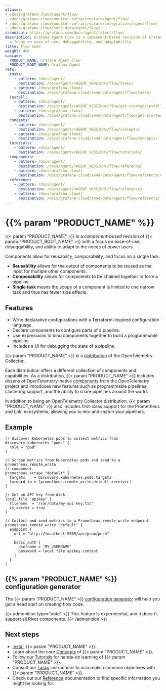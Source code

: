 ```yaml
---
aliases:
- /docs/grafana-cloud/agent/flow/
- /docs/grafana-cloud/monitor-infrastructure/agent/flow/
- /docs/grafana-cloud/monitor-infrastructure/integrations/agent/flow/
- /docs/grafana-cloud/send-data/agent/flow/
canonical: https://grafana.com/docs/agent/latest/flow/
description: Grafana Agent Flow is a component-based revision of Grafana Agent with
  a focus on ease-of-use, debuggability, and adaptability
title: Flow mode
weight: 400
cascade:
  PRODUCT_NAME: Grafana Agent Flow
  PRODUCT_ROOT_NAME: Grafana Agent
refs:
  tasks:
    - pattern: /docs/agent/
      destination: /docs/agent/<AGENT_VERSION>/flow/tasks/
    - pattern: /docs/grafana-cloud/
      destination: /docs/grafana-cloud/send-data/agent/flow/tasks/
  install:
    - pattern: /docs/agent/
      destination: /docs/agent/<AGENT_VERSION>/flow/get-started/install/
    - pattern: /docs/grafana-cloud/
      destination: /docs/grafana-cloud/send-data/agent/flow/get-started/install/
  concepts:
    - pattern: /docs/agent/
      destination: /docs/agent/<AGENT_VERSION>/flow/concepts/
    - pattern: /docs/grafana-cloud/
      destination: /docs/grafana-cloud/send-data/agent/flow/concepts/
  tutorials:
    - pattern: /docs/agent/
      destination: /docs/agent/<AGENT_VERSION>/flow/tutorials/
  components:
    - pattern: /docs/agent/
      destination: /docs/agent/<AGENT_VERSION>/flow/reference/
    - pattern: /docs/grafana-cloud/
      destination: /docs/grafana-cloud/send-data/agent/flow/reference/components/
  reference:
    - pattern: /docs/agent/
      destination: /docs/agent/<AGENT_VERSION>/flow/reference/
    - pattern: /docs/grafana-cloud/
      destination: /docs/grafana-cloud/send-data/agent/flow/reference/
---
```


# {{% param "PRODUCT_NAME" %}}

{{< param "PRODUCT_NAME" >}} is a _component-based_ revision of {{< param "PRODUCT_ROOT_NAME" >}} with a focus on ease-of-use,
debuggability, and ability to adapt to the needs of power users.

Components allow for reusability, composability, and focus on a single task.

* **Reusability** allows for the output of components to be reused as the input for multiple other components.
* **Composability** allows for components to be chained together to form a pipeline.
* **Single task** means the scope of a component is limited to one narrow task and thus has fewer side effects.

## Features

* Write declarative configurations with a Terraform-inspired configuration
  language.
* Declare components to configure parts of a pipeline.
* Use expressions to bind components together to build a programmable pipeline.
* Includes a UI for debugging the state of a pipeline.

{{< param "PRODUCT_NAME" >}} is a [distribution][] of the OpenTelemetry
Collector.

Each distribution offers a different collection of components and capabilities.
As a distribution, {{< param "PRODUCT_NAME" >}} includes dozens of
OpenTelemetry-native [components](ref:components) from the OpenTelemetry project and
introduces new features such as programmable pipelines, clustering support,
and the ability to share pipelines around the world.

In addition to being an OpenTelemetry Collector distribution,
{{< param "PRODUCT_NAME" >}} also includes first-class support for the
Prometheus and Loki ecosystems, allowing you to mix-and-match your pipelines.

## Example

```river
// Discover Kubernetes pods to collect metrics from
discovery.kubernetes "pods" {
  role = "pod"
}

// Scrape metrics from Kubernetes pods and send to a prometheus.remote_write
// component.
prometheus.scrape "default" {
  targets    = discovery.kubernetes.pods.targets
  forward_to = [prometheus.remote_write.default.receiver]
}

// Get an API key from disk.
local.file "apikey" {
  filename  = "/var/data/my-api-key.txt"
  is_secret = true
}

// Collect and send metrics to a Prometheus remote_write endpoint.
prometheus.remote_write "default" {
  endpoint {
    url = "http://localhost:9009/api/prom/push"

    basic_auth {
      username = "MY_USERNAME"
      password = local.file.apikey.content
    }
  }
}
```


## {{% param "PRODUCT_NAME" %}} configuration generator

The {{< param "PRODUCT_NAME" >}} [configuration generator](https://grafana.github.io/agent-configurator/) will help you get a head start on creating flow code.

{{< admonition type="note" >}}
This feature is experimental, and it doesn't support all River components.
{{< /admonition >}}

## Next steps

* [Install](ref:install) {{< param "PRODUCT_NAME" >}}.
* Learn about the core [Concepts](ref:concepts) of {{< param "PRODUCT_NAME" >}}.
* Follow our [Tutorials](ref:tutorials) for hands-on learning of {{< param "PRODUCT_NAME" >}}.
* Consult our [Tasks](ref:tasks) instructions to accomplish common objectives with {{< param "PRODUCT_NAME" >}}.
* Check out our [Reference](ref:reference) documentation to find specific information you
  might be looking for.

[distribution]: https://opentelemetry.io/ecosystem/distributions/

